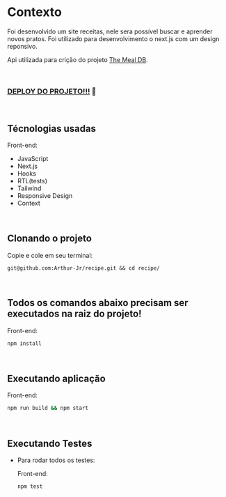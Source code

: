 # Contexto
Foi desenvolvido um site receitas, nele sera possível buscar e aprender novos pratos. Foi utilizado para desenvolvimento o next.js com um design reponsivo.

Api utilizada para crição do projeto [The Meal DB](https://www.themealdb.com/api.php).

<br>

### [DEPLOY DO PROJETO!!!](https://main.dqgery3y364u2.amplifyapp.com) :eyes:

<br>

## Técnologias usadas

Front-end:
  - JavaScript
  - Next.js
  - Hooks
  - RTL(tests)
  - Tailwind
  - Responsive Design
  - Context


<br>

## Clonando o projeto

Copie e cole em seu terminal:

```
git@github.com:Arthur-Jr/recipe.git && cd recipe/
```

<br>

## Todos os comandos abaixo precisam ser executados na raiz do projeto!

Front-end:
```bash
npm install
``` 

<br>

## Executando aplicação
  Front-end:

  ```bash
  npm run build && npm start
  ``` 

<br>

## Executando Testes

* Para rodar todos os testes:

  Front-end:
  ```bash
  npm test
  ``` 
